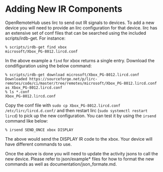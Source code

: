 # Adding New IR Components

OpenRemoteHub uses lirc to send out IR signals to devices. To add a new device you will need to provide an lirc configuration for that device. lirc has an extensive set of conf files that can be searched using the included scripts/irdb-get. For instance:

``` terminal
% scripts/irdb-get find xbox
microsoft/Xbox_PG-8012.lircd.conf
```

In the above example a `find` for xbox returns a single entry. Download the condifiguration using the below command:

``` terminal
% scripts/irdb-get download microsoft/Xbox_PG-8012.lircd.conf
Downloaded https://sourceforge.net/p/lirc-remotes/code/ci/master/tree/remotes/microsoft/Xbox_PG-8012.lircd.conf as Xbox_PG-8012.lircd.conf
% ls *.conf
Xbox_PG-8012.lircd.conf
```

Copy the conf file with `sudo cp Xbox_PG-8012.lircd.conf /etc/lirc/lircd.d.conf/` and then restart lirc (`sudo systemctl restart lircd`) to pick up the new configuration. You can test it by using the `irsend` command like below:

```terminal
% irsend SEND_ONCE xbox DISPLAY
```

The above would send the DISPLAY IR code to the xbox. Your device will have different commands to use.

Once the above is done you will need to update the activity jsons to call the new device. Please refer to json/example* files for how to format the new commands as well as documentation/json_formate.md.
